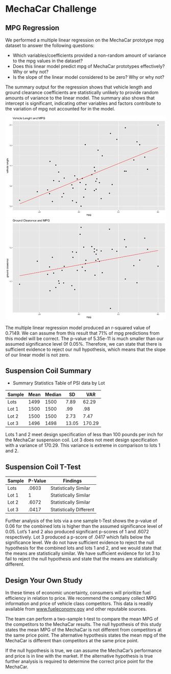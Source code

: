 # MechaCar Challenge

## MPG Regression

We performed a multiple linear regression on the MechaCar prototype mpg dataset to answer the following questions: 

* Which variables/coefficients provided a non-random amount of variance to the mpg values in the dataset?
* Does this linear model predict mpg of MechaCar prototypes effectively? Why or why not?
* Is the slope of the linear model considered to be zero? Why or why not?


The summary output for the regression shows that vehicle length and ground clearance coefficients are statistically unlikely to provide random amounts of variance to the linear model. The summary also shows that intercept is significant, indicating other variables and factors contribute to the variation of mpg not accounted for in the model. 

![Vehicle Lenght and MPG](LengthAndMPG.png)
![Ground Clearance and MPG](ClearanceAndMPG.png)

The multiple linear regression model produced an r-squared value of 0.7149. We can assume from this result that 71% of mpg predictions from this model will be correct. 
The p-value of 5.35e-11 is much smaller than our assumed significance level 0f 0.05%. Therefore, we can state that there is sufficient evidence to reject our null hypothesis, which means that the slope of our linear model is not zero.

 
## Suspension Coil Summary

* Summary Statistics Table of PSI data by Lot

| Sample | Mean | Median | SD    | VAR    |
|--------|------|--------|-------|--------|
| Lots   | 1499 | 1500   | 7.89  | 62.29  |
| Lot 1  | 1500 | 1500   | .99   | .98    |
| Lot 2  | 1500 | 1500   | 2.73  | 7.47   |
| Lot 3  | 1496 | 1498   | 13.05 | 170.29 |

Lots 1 and 2 meet design specification of less than 100 pounds per inch for the MechaCar suspension coil. Lot 3 does not meet design specification with a variance of 170.29. This variance is extreme in comparison to lots 1 and 2. 


## Suspension Coil T-Test

| Sample | P-Value | Findings                |
|--------|---------|-------------------------|
| Lots   | .0603   | Statistically Similar   |
| Lot 1  | 1       | Statistically Similar   |
| Lot 2  | .6072   | Statistically Similar   |
| Lot 3  | .0417   | Statistically Different |

Further analysis of the lots via a one sample t-Test shows the p-value of 0.06 for the combined lots is higher than the assumed significance level of 0.05. Lot’s 1 and 2 also produced significant p-scores of 1 and .6072 respectively. Lot 3 produced a p-score of .0417 which falls below the significance level. We do not have sufficient evidence to reject the null hypothesis for the combined lots and lots 1 and 2, and we would state that the means are statistically similar. We have sufficient evidence for lot 3 to fail to reject the null hypothesis and state that the means are statistically different. 

## Design Your Own Study

In these times of economic uncertainty, consumers will prioritize fuel efficiency in relation to price. We recommend the company collect MPG information and price of vehicle class competitors. This data is readily available from www.fueleconomy.gov and other reputable sources. 

The team can perform a two-sample t-test to compare the mean MPG of the competitors to the MechaCar results. The null hypothesis of this study states the mean MPG of the MechaCar is not different from competitors at the same price point. The alternative hypothesis states the mean mpg of the MechaCar is different than competitors at the same price point. 

If the null hypothesis is true, we can assume the MechaCar’s performance and price is in line with the market. If the alternative hypothesis is true further analysis is required to determine the correct price point for the MechaCar.
